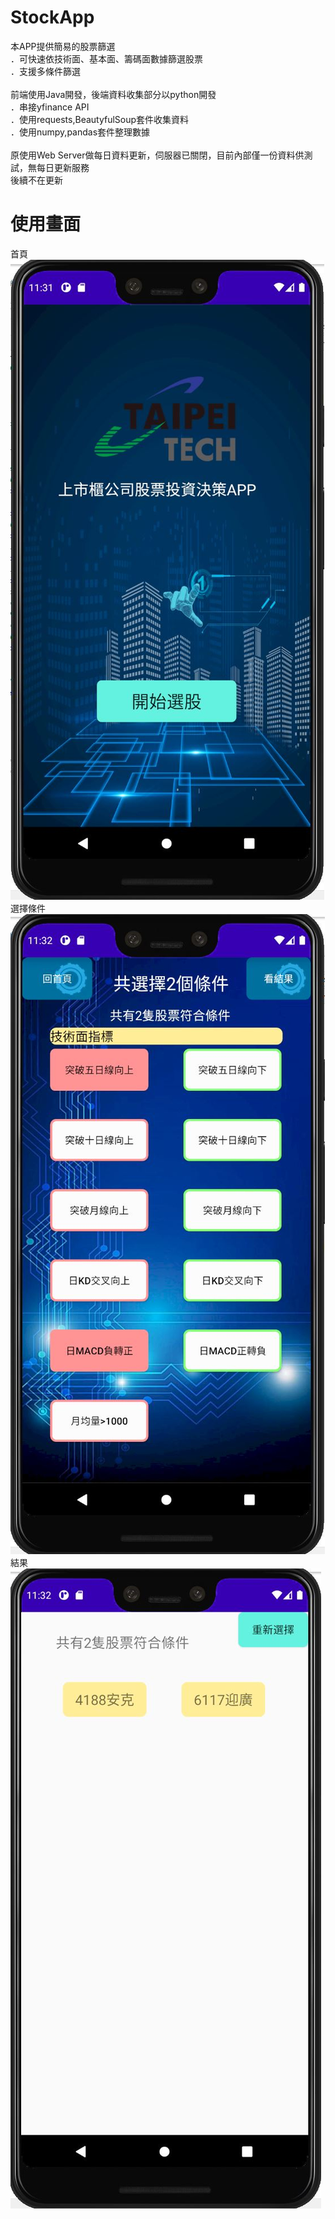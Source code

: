 # StockApp

本APP提供簡易的股票篩選<br>
．可快速依技術面、基本面、籌碼面數據篩選股票<br>
．支援多條件篩選<br>
<br>
前端使用Java開發，後端資料收集部分以python開發<br>
．串接yfinance API<br>
．使用requests,BeautyfulSoup套件收集資料<br>
．使用numpy,pandas套件整理數據<br>
<br>
原使用Web Server做每日資料更新，伺服器已關閉，目前內部僅一份資料供測試，無每日更新服務<br>
後續不在更新<br>

# 使用畫面
首頁<br>
![image](https://github.com/TawaOuO/StockApp/blob/master/home.JPG)<br>
選擇條件<br>
![image](https://github.com/TawaOuO/StockApp/blob/master/using.JPG)<br>
結果<br>
![image](https://github.com/TawaOuO/StockApp/blob/master/fin.JPG)<br>
